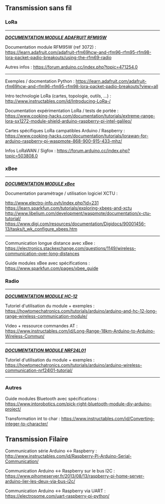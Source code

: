 ## Transmission sans fil

### LoRa

---

***[DOCUMENTATION MODULE ADAFRUIT RFM95W](./RFM95W.md)***

Documentation module RFM95W (ref 3072) :
https://learn.adafruit.com/adafruit-rfm69hcw-and-rfm96-rfm95-rfm98-lora-packet-padio-breakouts/using-the-rfm69-radio

Autres infos :
https://forum.arduino.cc/index.php?topic=471254.0

---

Exemples / docmentation Python :
https://learn.adafruit.com/adafruit-rfm69hcw-and-rfm96-rfm95-rfm98-lora-packet-padio-breakouts?view=all

Intro technologie LoRa (cartes, topologie, outils, ...) :
http://www.instructables.com/id/Introducing-LoRa-/

Documentation expérimentation LoRa / tests de portée :
https://www.cooking-hacks.com/documentation/tutorials/extreme-range-lora-sx1272-module-shield-arduino-raspberry-pi-intel-galileo/

Cartes spécifiques LoRa campatibles Arduino / Raspberry :
https://www.cooking-hacks.com/documentation/tutorials/lorawan-for-arduino-raspberry-pi-waspmote-868-900-915-433-mhz/

Infos LoRaWAN / Sigfox :
https://forum.arduino.cc/index.php?topic=503808.0

### xBee

---

***[DOCUMENTATION MODULE xBee](./xBee.md)***

Documentation paramétrage / utilisation logiciel XCTU :

http://www.electro-info.ovh/index.php?id=231
https://learn.sparkfun.com/tutorials/exploring-xbees-and-xctu
http://www.libelium.com/development/waspmote/documentation/x-ctu-tutorial/
https://www.digi.com/resources/documentation/Digidocs/90001456-13/tasks/t_wk_configure_xbees.htm

---

Communication longue distance avec xBee :
https://electronics.stackexchange.com/questions/1149/wireless-communication-over-long-distances

Guide modules xBee avec spécifications :
https://www.sparkfun.com/pages/xbee_guide

### Radio

---

***[DOCUMENTATION MODULE HC-12](./hc-12.md)***

Tutoriel d'utilisation du module + exemples :
https://howtomechatronics.com/tutorials/arduino/arduino-and-hc-12-long-range-wireless-communication-module/

Video + ressource commandes AT :
https://www.instructables.com/id/Long-Range-18km-Arduino-to-Arduino-Wireless-Commun/

---

***[DOCUMENTATION MODULE NRF24L01](./NRF24L01.md)***

Tutoriel d'utilisation du module + exemples :
https://howtomechatronics.com/tutorials/arduino/arduino-wireless-communication-nrf24l01-tutorial/

---

### Autres

Guide modules Bluetooth avec spécifications :
https://www.intorobotics.com/pick-right-bluetooth-module-diy-arduino-project/

Transformation int to char :
https://www.instructables.com/id/Converting-integer-to-character/

## Transmission Filaire

Communication série Arduino <-> Raspberry :
http://www.instructables.com/id/Raspberry-Pi-Arduino-Serial-Communication/

Communication Arduino <-> Raspberry sur le bus I2C :
https://www.pihomeserver.fr/2013/08/13/raspberry-pi-home-server-arduino-lier-les-deux-via-bus-i2c/

Communication Arduino <-> Raspberry via UART :
https://electrosome.com/uart-raspberry-pi-python/
